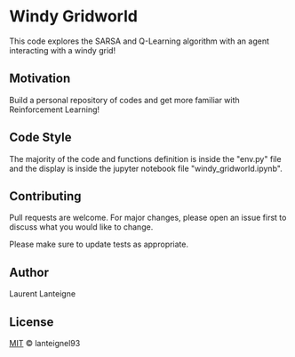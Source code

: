 # Windy Gridworld

This code explores the SARSA and Q-Learning algorithm with an agent interacting with a windy grid! 
## Motivation

Build a personal repository of codes and get more familiar with Reinforcement Learning! 

## Code Style

The majority of the code and functions definition is inside the "env.py" file and the display is inside the jupyter notebook file "windy_gridworld.ipynb".

## Contributing
Pull requests are welcome. For major changes, please open an issue first to discuss what you would like to change.

Please make sure to update tests as appropriate.

## Author 
Laurent Lanteigne
## License
[MIT](https://choosealicense.com/licenses/mit/) © lanteignel93
